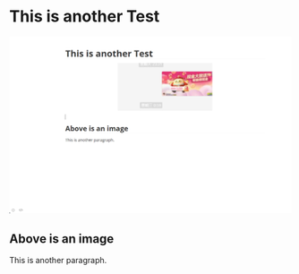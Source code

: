 # This is another Test



![image-20240209181420739](ThisisanotherTest.assets/image-20240209181420739.png)

## Above is an image

This is another paragraph.